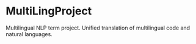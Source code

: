 # MultiLingProject
Multilingual NLP term project. Unified translation of multilingual code and natural languages.

